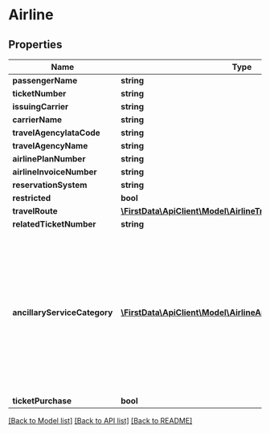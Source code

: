 # Airline

## Properties
Name | Type | Description | Notes
------------ | ------------- | ------------- | -------------
**passengerName** | **string** |  | [optional] 
**ticketNumber** | **string** |  | [optional] 
**issuingCarrier** | **string** |  | [optional] 
**carrierName** | **string** |  | [optional] 
**travelAgencyIataCode** | **string** |  | [optional] 
**travelAgencyName** | **string** |  | [optional] 
**airlinePlanNumber** | **string** |  | [optional] 
**airlineInvoiceNumber** | **string** |  | [optional] 
**reservationSystem** | **string** |  | [optional] 
**restricted** | **bool** |  | [optional] 
**travelRoute** | [**\FirstData\ApiClient\Model\AirlineTravelRoute[]**](AirlineTravelRoute.md) |  | [optional] 
**relatedTicketNumber** | **string** |  | [optional] 
**ancillaryServiceCategory** | [**\FirstData\ApiClient\Model\AirlineAncillaryServiceCategory[]**](AirlineAncillaryServiceCategory.md) | Identify purchase of ancillary goods or services with false value. If the element is not given, the transaction is assumed to be a purchase of airline ticket. | [optional] 
**ticketPurchase** | **bool** |  | [optional] 

[[Back to Model list]](../../README.md#documentation-for-models) [[Back to API list]](../../README.md#documentation-for-api-endpoints) [[Back to README]](../../README.md)


